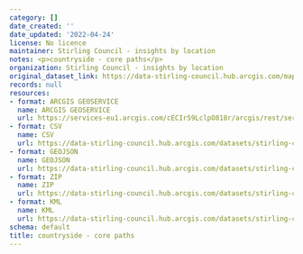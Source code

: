 ```yaml
---
category: []
date_created: ''
date_updated: '2022-04-24'
license: No licence
maintainer: Stirling Council - insights by location
notes: <p>countryside - core paths</p>
organization: Stirling Council - insights by location
original_dataset_link: https://data-stirling-council.hub.arcgis.com/maps/stirling-council::countryside-core-paths-1
records: null
resources:
- format: ARCGIS GEOSERVICE
  name: ARCGIS GEOSERVICE
  url: https://services-eu1.arcgis.com/cECIr59LclpO818r/arcgis/rest/services/Countryside_Core_Paths/FeatureServer/0
- format: CSV
  name: CSV
  url: https://data-stirling-council.hub.arcgis.com/datasets/stirling-council::countryside-core-paths-1.csv?outSR=%7B%22latestWkid%22%3A27700%2C%22wkid%22%3A27700%7D
- format: GEOJSON
  name: GEOJSON
  url: https://data-stirling-council.hub.arcgis.com/datasets/stirling-council::countryside-core-paths-1.geojson?outSR=%7B%22latestWkid%22%3A27700%2C%22wkid%22%3A27700%7D
- format: ZIP
  name: ZIP
  url: https://data-stirling-council.hub.arcgis.com/datasets/stirling-council::countryside-core-paths-1.zip?outSR=%7B%22latestWkid%22%3A27700%2C%22wkid%22%3A27700%7D
- format: KML
  name: KML
  url: https://data-stirling-council.hub.arcgis.com/datasets/stirling-council::countryside-core-paths-1.kml?outSR=%7B%22latestWkid%22%3A27700%2C%22wkid%22%3A27700%7D
schema: default
title: countryside - core paths
---
```

